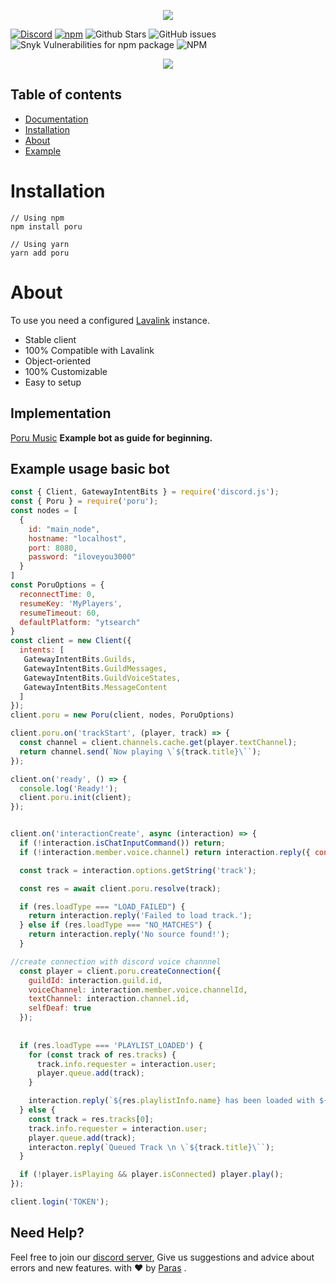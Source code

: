 <p align="center">
  <img src="https://cdn.discordapp.com/attachments/732987654165233744/987656504373026816/20220618_000923_0000.png" />
</p>
<p align="center">

[![Discord](https://img.shields.io/discord/567705326774779944?style=flat-square)](https://discord.gg/Zmmc47Nrh8)
[![npm](https://img.shields.io/npm/v/poru?style=flat-square)](https://www.npmjs.com/package/poru)
![Github Stars](https://img.shields.io/github/stars/parasop/poru?style=flat-square)
![GitHub issues](https://img.shields.io/github/issues-raw/parasop/poru?style=flat-square)
![Snyk Vulnerabilities for npm package](https://img.shields.io/snyk/vulnerabilities/npm/poru?style=flat-square)
![NPM](https://img.shields.io/npm/l/poru?style=flat-square)

</p>

<p align="center">
  <a href="https://nodei.co/npm/poru/"><img src="https://nodei.co/npm/poru.png?downloads=true&downloadRank=true&stars=true"></a>
</p>

## Table of contents

- [Documentation](https://poru.parasdocs.tech)
- [Installation](#installation)
- [About](#about)
- [Example](https://github.com/parasop/poru-example)

# Installation

```
// Using npm
npm install poru

// Using yarn
yarn add poru
```

# About

To use you need a configured [Lavalink](https://github.com/Frederikam/Lavalink) instance.

- Stable client
- 100% Compatible with Lavalink
- Object-oriented
- 100% Customizable
- Easy to setup

## Implementation

[Poru Music](https://github.com/parasop/poru-example) **Example bot as guide for beginning.**

## Example usage basic bot

```javascript
const { Client, GatewayIntentBits } = require('discord.js');
const { Poru } = require('poru');
const nodes = [
  {
    id: "main_node",
    hostname: "localhost",
    port: 8080,
    password: "iloveyou3000"
  }
]
const PoruOptions = {
  reconnectTime: 0,
  resumeKey: 'MyPlayers',
  resumeTimeout: 60,
  defaultPlatform: "ytsearch"
}
const client = new Client({
  intents: [
   GatewayIntentBits.Guilds,
   GatewayIntentBits.GuildMessages,
   GatewayIntentBits.GuildVoiceStates,
   GatewayIntentBits.MessageContent
  ]
});
client.poru = new Poru(client, nodes, PoruOptions)

client.poru.on('trackStart', (player, track) => {
  const channel = client.channels.cache.get(player.textChannel);
  return channel.send(`Now playing \`${track.title}\``);
});

client.on('ready', () => {
  console.log('Ready!');
  client.poru.init(client);
});


client.on('interactionCreate', async (interaction) => {
  if (!interaction.isChatInputCommand()) return;
  if (!interaction.member.voice.channel) return interaction.reply({ content: `Please connect with voice channel `, ephemeral: true });

  const track = interaction.options.getString('track');

  const res = await client.poru.resolve(track);

  if (res.loadType === "LOAD_FAILED") {
    return interaction.reply('Failed to load track.');
  } else if (res.loadType === "NO_MATCHES") {
    return interaction.reply('No source found!');
  }

//create connection with discord voice channnel
  const player = client.poru.createConnection({
    guildId: interaction.guild.id,
    voiceChannel: interaction.member.voice.channelId,
    textChannel: interaction.channel.id,
    selfDeaf: true
  });
  
 
  if (res.loadType === 'PLAYLIST_LOADED') {
    for (const track of res.tracks) {
      track.info.requester = interaction.user;
      player.queue.add(track);
    }

    interaction.reply(`${res.playlistInfo.name} has been loaded with ${res.tracks.length}`);
  } else {
    const track = res.tracks[0];
    track.info.requester = interaction.user;
    player.queue.add(track);
    interacton.reply(`Queued Track \n \`${track.title}\``);
  }

  if (!player.isPlaying && player.isConnected) player.play();
});

client.login('TOKEN');
```

## Need Help?

Feel free to join our [discord server](https://discord.gg/Zmmc47Nrh8), Give us suggestions and advice about errors and new features.
with ❤️ by [Paras](https://github.com/parasop) .
